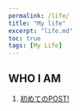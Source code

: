 ```yaml
---
permalink: /life/
title: "My life"
excerpt: "life.md"
toc: true
tags: [My Life]
---
```


## WHO I AM

1.  [初めてのPOST!](https://leejoowon97.github.io/first/)

